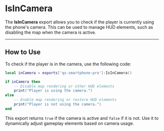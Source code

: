 # IsInCamera

The **IsInCamera** export allows you to check if the player is currently using the phone's camera. This can be used to manage HUD elements, such as disabling the map when the camera is active.

***

## How to Use

To check if the player is in the camera, use the following code:

```lua
local inCamera = exports['qs-smartphone-pro']:IsInCamera()

if inCamera then
    -- Disable map rendering or other HUD elements
    print("Player is using the camera.")
else
    -- Enable map rendering or restore HUD elements
    print("Player is not using the camera.")
end
```

This export returns `true` if the camera is active and `false` if it is not. Use it to dynamically adjust gameplay elements based on camera usage.
